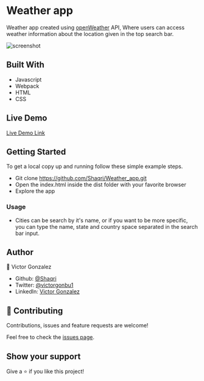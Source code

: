 # Weather app

Weather app created using [openWeather](https://openweathermap.org/) API, Where users can access weather information about the location given in the top search bar.

![screenshot](./src/weather_components/SCREENSHOT.png)


## Built With

- Javascript
- Webpack
- HTML
- CSS 

## Live Demo

[Live Demo Link]()


## Getting Started

To get a local copy up and running follow these simple example steps.

- Git clone https://github.com/Shaqri/Weather_app.git
- Open the index.html inside the dist folder with your favorite browser
- Explore the app

### Usage

- Cities can be search by it's name, or if you want to be more specific, you can type the name, state and country space separated in the search bar input. 

## Author

👤 Victor Gonzalez

- Github: [@Shaqri](https://github.com/shaqri)
- Twitter: [@victorgonbu1](https://twitter.com/Victorgonbu1)
- LinkedIn: [Victor Gonzalez](https://www.linkedin.com/in/victor-manuel-gonzalez-buitrago/)

## 🤝 Contributing

Contributions, issues and feature requests are welcome!

Feel free to check the [issues page](issues/).

## Show your support

Give a ⭐️ if you like this project!